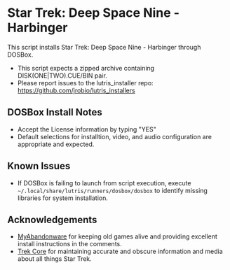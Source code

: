 # Star Trek: Deep Space Nine - Harbinger

This script installs Star Trek: Deep Space Nine - Harbinger through DOSBox.

- This script expects a zipped archive containing DISK(ONE|TWO).CUE/BIN pair.
- Please report issues to the lutris_installer repo: https://github.com/jrobio/lutris_installers

## DOSBox Install Notes

- Accept the License information by typing "YES"
- Default selections for installtion, video, and audio configuration are appropriate and expected.

## Known Issues

- If DOSBox is failing to launch from script execution, execute `~/.local/share/lutris/runners/dosbox/dosbox` to identify missing libraries for system installation.

## Acknowledgements

- [MyAbandonware](https://www.myabandonware.com/game/star-trek-deep-space-nine-harbinger-dka) for keeping old games alive and providing excellent install instructions in the comments.
- [Trek Core](https://gaming.trekcore.com/harbinger/) for maintaining accurate and obscure information and media about all things Star Trek.